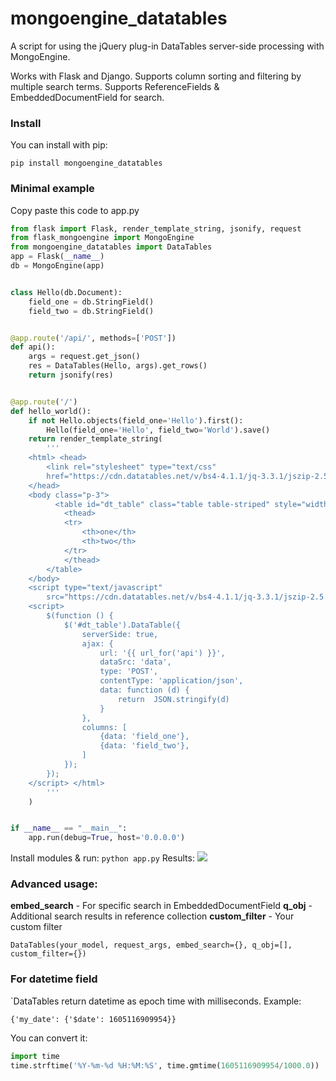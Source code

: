 # mongoengine_datatables
A script for using the jQuery plug-in DataTables server-side processing with MongoEngine.

Works with Flask and Django. Supports column sorting and filtering by multiple search terms. Supports ReferenceFields & EmbeddedDocumentField for search.

###  Install
You can install with pip:

`pip install mongoengine_datatables`


###  Minimal example
Copy paste this code to app.py
```python
from flask import Flask, render_template_string, jsonify, request
from flask_mongoengine import MongoEngine
from mongoengine_datatables import DataTables
app = Flask(__name__)
db = MongoEngine(app)


class Hello(db.Document):
    field_one = db.StringField()
    field_two = db.StringField()


@app.route('/api/', methods=['POST'])
def api():
    args = request.get_json()
    res = DataTables(Hello, args).get_rows()
    return jsonify(res)


@app.route('/')
def hello_world():
    if not Hello.objects(field_one='Hello').first():
        Hello(field_one='Hello', field_two='World').save()
    return render_template_string(
        '''
    <html> <head>
        <link rel="stylesheet" type="text/css"
        href="https://cdn.datatables.net/v/bs4-4.1.1/jq-3.3.1/jszip-2.5.0/dt-1.10.20/b-1.6.1/b-html5-1.6.1/r-2.2.3/sc-2.0.1/sl-1.3.1/datatables.min.css"/>
    </head>
    <body class="p-3">
          <table id="dt_table" class="table table-striped" style="width:100%">
            <thead>
            <tr>
                <th>one</th>
                <th>two</th>
            </tr>
            </thead>
        </table>
    </body>
    <script type="text/javascript"
        src="https://cdn.datatables.net/v/bs4-4.1.1/jq-3.3.1/jszip-2.5.0/dt-1.10.20/b-1.6.1/b-html5-1.6.1/r-2.2.3/sc-2.0.1/sl-1.3.1/datatables.min.js"></script>
    <script>
        $(function () {
            $('#dt_table').DataTable({
                serverSide: true,
                ajax: {
                    url: '{{ url_for('api') }}',
                    dataSrc: 'data',
                    type: 'POST',
                    contentType: 'application/json',
                    data: function (d) {
                        return  JSON.stringify(d)
                    }
                },
                columns: [
                    {data: 'field_one'},
                    {data: 'field_two'},
                ]
            });
        });
    </script> </html>
        '''
    )


if __name__ == "__main__":
    app.run(debug=True, host='0.0.0.0')
```
Install modules & run:
`python app.py`
Results:
![](https://habrastorage.org/webt/so/ug/yg/sougygusqikirtcmjkzowk_yzmu.png)

### Advanced usage:
**embed_search** - For specific search in EmbeddedDocumentField
**q_obj** -  Additional search results in reference collection
**custom_filter** - Your custom filter

`DataTables(your_model, request_args, embed_search={}, q_obj=[], custom_filter={})`

### For datetime field
`DataTables  return datetime as  epoch time with milliseconds. Example:

`{'my_date': {'$date': 1605116909954}}`

You can convert it:
```python
import time
time.strftime('%Y-%m-%d %H:%M:%S', time.gmtime(1605116909954/1000.0))
```

